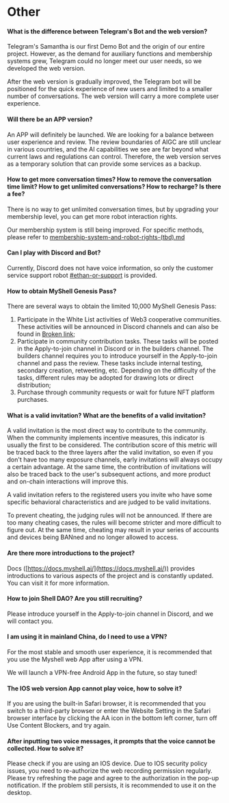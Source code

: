 # Other

#### What is the difference between Telegram's Bot and the web version?

Telegram's Samantha is our first Demo Bot and the origin of our entire project. However, as the demand for auxiliary functions and membership systems grew, Telegram could no longer meet our user needs, so we developed the web version.

After the web version is gradually improved, the Telegram bot will be positioned for the quick experience of new users and limited to a smaller number of conversations. The web version will carry a more complete user experience.

#### Will there be an APP version?

An APP will definitely be launched. We are looking for a balance between user experience and review. The review boundaries of AIGC are still unclear in various countries, and the AI capabilities we see are far beyond what current laws and regulations can control. Therefore, the web version serves as a temporary solution that can provide some services as a backup.

#### How to get more conversation times? How to remove the conversation time limit? How to get unlimited conversations? How to recharge? Is there a fee?

There is no way to get unlimited conversation times, but by upgrading your membership level, you can get more robot interaction rights.

Our membership system is still being improved. For specific methods, please refer to [membership-system-and-robot-rights-(tbd).md](../product-manual/membership-system-and-robot-rights-(tbd).md "mention")

#### Can I play with Discord and Bot?

Currently, Discord does not have voice information, so only the customer service support robot [#ethan-or-support](../product-manual/robot-introduction.md#ethan-or-support "mention") is provided.

#### How to obtain MyShell Genesis Pass?

There are several ways to obtain the limited 10,000 MyShell Genesis Pass:

1. Participate in the White List activities of Web3 cooperative communities. These activities will be announced in Discord channels and can also be found in [Broken link](broken-reference "mention");
2. Participate in community contribution tasks. These tasks will be posted in the Apply-to-join channel in Discord or in the builders channel. The builders channel requires you to introduce yourself in the Apply-to-join channel and pass the review. These tasks include internal testing, secondary creation, retweeting, etc. Depending on the difficulty of the tasks, different rules may be adopted for drawing lots or direct distribution;
3. Purchase through community requests or wait for future NFT platform purchases.

#### What is a valid invitation? What are the benefits of a valid invitation?

A valid invitation is the most direct way to contribute to the community. When the community implements incentive measures, this indicator is usually the first to be considered. The contribution score of this metric will be traced back to the three layers after the valid invitation, so even if you don't have too many exposure channels, early invitations will always occupy a certain advantage. At the same time, the contribution of invitations will also be traced back to the user's subsequent actions, and more product and on-chain interactions will improve this.

A valid invitation refers to the registered users you invite who have some specific behavioral characteristics and are judged to be valid invitations.

To prevent cheating, the judging rules will not be announced. If there are too many cheating cases, the rules will become stricter and more difficult to figure out. At the same time, cheating may result in your series of accounts and devices being BANned and no longer allowed to access.

#### Are there more introductions to the project?

Docs ([https://docs.myshell.ai/](https://docs.myshell.ai/)) provides introductions to various aspects of the project and is constantly updated. You can visit it for more information.

#### How to join Shell DAO? Are you still recruiting?

Please introduce yourself in the Apply-to-join channel in Discord, and we will contact you.

#### I am using it in mainland China, do I need to use a VPN?

For the most stable and smooth user experience, it is recommended that you use the Myshell web App after using a VPN.

We will launch a VPN-free Android App in the future, so stay tuned!

#### The IOS web version App cannot play voice, how to solve it?

If you are using the built-in Safari browser, it is recommended that you switch to a third-party browser or enter the Website Setting in the Safari browser interface by clicking the AA icon in the bottom left corner, turn off Use Content Blockers, and try again.

#### After inputting two voice messages, it prompts that the voice cannot be collected. How to solve it?

Please check if you are using an IOS device. Due to IOS security policy issues, you need to re-authorize the web recording permission regularly. Please try refreshing the page and agree to the authorization in the pop-up notification. If the problem still persists, it is recommended to use it on the desktop.
